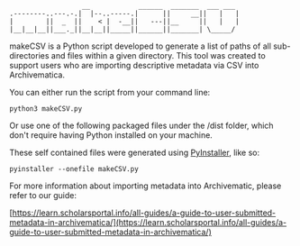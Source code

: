 ```
                  __            ______  _______  ___ ___ 
.--------..---.-.|  |--..-----.|      ||     __||   |   |
|        ||  _  ||    < |  -__||   ---||__     ||   |   |
|__|__|__||___._||__|__||_____||______||_______| \_____/  
```

makeCSV is a Python script developed to generate a list of paths of all sub-directories and files within a given directory. This tool was created to support users who are importing descriptive metadata via CSV into Archivematica.

You can either run the script from your command line: 

```
python3 makeCSV.py
```

Or use one of the following packaged files under the /dist folder, which don't require having Python installed on your machine.

These self contained files were generated using [PyInstaller](https://pyinstaller.org/en/stable/installation.html), like so:

```
pyinstaller --onefile makeCSV.py
```

For more information about importing metadata into Archivematic, please refer to our guide:

[https://learn.scholarsportal.info/all-guides/a-guide-to-user-submitted-metadata-in-archivematica/](https://learn.scholarsportal.info/all-guides/a-guide-to-user-submitted-metadata-in-archivematica/)